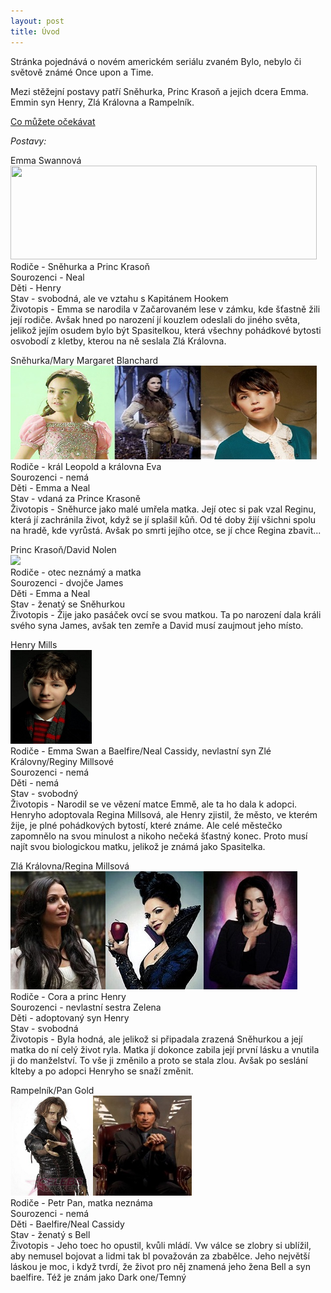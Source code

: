 ```yaml
---
layout: post
title: Úvod
---
```


<p>Stránka pojednává o novém americkém seriálu zvaném Bylo, nebylo či světově známé Once upon a Time.</p> <p>Mezi stěžejní postavy patří Sněhurka, Princ Krasoň a jejich dcera Emma. Emmin syn Henry, Zlá Královna a Rampelník.</p>
<p><u><a href="https://www.youtube.com/watch?v=tQT90enuZc4">Co můžete očekávat</a></u></p>

<i>Postavy:</i><br>
<p>Emma Swannová<br>
<img src="https://raw.githubusercontent.com/453255/453255.github.io/master/images/Emma.jpg" width="490" height="150"> <br>
Rodiče - Sněhurka a Princ Krasoň<br>
Sourozenci - Neal<br>
Děti - Henry<br>
Stav - svobodná, ale ve vztahu s Kapitánem Hookem<br>
Životopis - Emma se narodila v Začarovaném lese v zámku, kde šťastně žili její rodiče. Avšak hned po narození jí kouzlem odeslali do jiného světa, jelikož jejím osudem bylo být Spasitelkou, která všechny pohádkové bytosti osvobodí z kletby, kterou na ně seslala Zlá Královna. </p>


<p>Sněhurka/Mary Margaret Blanchard<br>
<img src="https://raw.githubusercontent.com/453255/453255.github.io/master/images/Snow%20white.jpg" width="490" height="150"><br>
Rodiče - král Leopold a královna Eva <br>
Sourozenci - nemá<br>
Děti - Emma a Neal<br>
Stav - vdaná za Prince Krasoně<br>
Životopis - Sněhurce jako malé umřela matka. Její otec si pak vzal Reginu, která jí zachránila život, když se jí splašil kůň. Od té doby žijí všichni spolu na hradě, kde vyrůstá. Avšak po smrti jejího otce, se jí chce Regina zbavit...</p>


<p>Princ Krasoň/David Nolen<br>
<img src="https://raw.githubusercontent.com/453255/453255.github.io/master/images/Princ%20Kraso%C5%88.jpg"><br>
Rodiče - otec neznámý a matka <br>
Sourozenci - dvojče James<br>
Děti - Emma a Neal<br>
Stav - ženatý se Sněhurkou<br>
Životopis - Žije jako pasáček ovcí se svou matkou. Ta po narození dala králi svého syna James, avšak ten zemře a David musí zaujmout jeho místo.</p>


<p>Henry Mills<br>
<img src="https://raw.githubusercontent.com/453255/453255.github.io/master/images/Henry.jpg" width="130" height="150"><br>
Rodiče - Emma Swan a Baelfire/Neal Cassidy, nevlastní syn Zlé Královny/Reginy Millsové <br>
Sourozenci - nemá<br>
Děti - nemá<br>
Stav - svobodný<br>
Životopis - Narodil se ve vězení matce Emmě, ale ta ho dala k adopci. Henryho adoptovala Regina Millsová, ale Henry zjistil, že město, ve kterém žije, je plné pohádkových bytostí, které známe. Ale celé městečko zapomnělo na svou minulost a nikoho nečeká šťastný konec. Proto musí najít svou biologickou matku, jelikož je známá jako Spasitelka.</p>


<p>Zlá Královna/Regina Millsová<br>
<img src="https://raw.githubusercontent.com/453255/453255.github.io/master/images/Regina.jpg"><br>
Rodiče - Cora a princ Henry <br>
Sourozenci - nevlastní sestra Zelena<br>
Děti - adoptovaný syn Henry<br>
Stav - svobodná<br>
Životopis - Byla hodná, ale jelikož si připadala zrazená Sněhurkou a její matka do ní celý život ryla. Matka jí dokonce zabila její první lásku a vnutila ji do manželství. To vše ji změnilo a proto se stala zlou. Avšak po seslání klteby a po adopci Henryho se snaží změnit.</p>


<p>Rampelník/Pan Gold<br>
<img src="https://raw.githubusercontent.com/453255/453255.github.io/master/images/Rumple.jpg" width="290" height="160"><br>
Rodiče - Petr Pan, matka neznáma <br>
Sourozenci - nemá<br>
Děti - Baelfire/Neal Cassidy<br>
Stav - ženatý s Bell<br>
Životopis - Jeho toec ho opustil, kvůli mládí. Vw válce se zlobry si ublížil, aby nemusel bojovat a lidmi tak bl považován za zbabělce. Jeho největší láskou je moc, i když tvrdí, že život pro něj znamená jeho žena Bell a syn baelfire. Též je znám jako Dark one/Temný</p>



